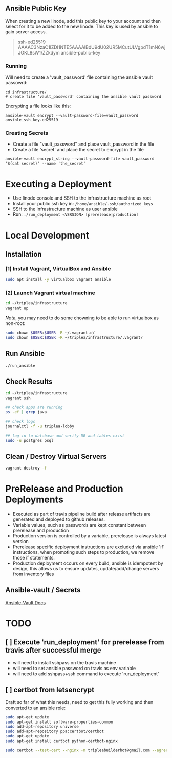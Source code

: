 ## Ansible Public Key

When creating a new linode, add this public key to your account and then select for it to be added
to the new linode. This key is used by ansible to gain server access.

> ssh-ed25519 AAAAC3NzaC1lZDI1NTE5AAAAIBdU9dU02UR5MCutULVgpdT1mN6wjJOKL8sW1/ZZkdym ansible-public-key

### Running

Will need to create a 'vault_password' file containing the ansible vault passowrd:

```
cd infrastructure/
# create file 'vault_password' containing the ansible vault password
```

Encrypting a file looks like this:
```
ansible-vault encrypt --vault-password-file=vault_password ansible_ssh_key.ed25519
```

### Creating Secrets

* Create a file "vault_password" and place vault_password in the file
* Create a file 'secret' and place the secret to encrypt in the file
```
ansible-vault encrypt_string --vault-password-file vault_password "$(cat secret)" --name 'the_secret'
```


# Executing a Deployment

- Use linode console and SSH to the infrastructure machine as root
- Install your public ssh key in: `/home/ansible/.ssh/authorized_keys`
- SSH to the infrastructure machine as user ansible
- Run: `./run_deployment <VERSION> [prerelease|production]`


# Local Development

## Installation

### (1) Install Vagrant, VirtualBox and Ansible

```bash
sudo apt install -y virtualbox vagrant ansible
```

### (2) Launch Vagrant virtual machine
```bash
cd ~/triplea/infrastructure
vagrant up
```

*Note*, you may need to do some chowning to be able to run virtualbox as non-root:
```bash
sudo chown $USER:$USER -R ~/.vagrant.d/
sudo chown $USER:$USER -R ~/triplea/infrastructure/.vagrant/
```

## Run Ansible

```bash
./run_ansible
```

## Check Results

```bash
cd ~/triplea/infrastructure
vagrant ssh

## check apps are running
ps -ef | grep java

## check logs
journalctl -f -u triplea-lobby

## log in to database and verify DB and tables exist
sudo -u postgres psql
```

## Clean / Destroy Virtual Servers

```bash
vagrant destroy -f
```


# PreRelease and Production Deployments

- Executed as part of travis pipeline build after release artifacts are generated
and deployed to github releases.
- Variable values, such as passwords are kept constant between prerelease and production
- Production version is controlled by a variable, prerelease is always latest version
- Prerelease specific deployment instructions are excluded via ansible 'if' instructions,
  when promoting such steps to production, we remove those if statements.
- Production deployment occurs on every build, ansible is idempotent by design,
  this allows us to ensure updates, update/add/change servers from inventory files

## Ansible-vault / Secrets

[Ansible-Vault Docs](https://docs.ansible.com/ansible/latest/user_guide/vault.html)



# TODO

## [ ] Execute 'run_deployment' for prerelease from travis after successful merge
- will need to install sshpass on the travis machine
- will need to set ansible password on travis as env variable
- will need to add sshpass+ssh command to execute 'run_deployment'

## [ ] certbot from letsencrypt

Draft so far of what this needs, need to get this fully working and then converted to an ansible role:

```bash
sudo apt-get update
sudo apt-get install software-properties-common
sudo add-apt-repository universe
sudo add-apt-repository ppa:certbot/certbot
sudo apt-get update
sudo apt-get install certbot python-certbot-nginx 

sudo certbot --test-cert --nginx -m tripleabuilderbot@gmail.com --agree-tos
```
